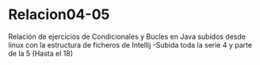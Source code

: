 # Relacion04-05
Relación de ejercicios de Condicionales y Bucles en Java
subidos desde linux con la estructura de ficheros de Intellij
-Subida toda la serie 4 y parte de la 5 (Hasta el 18)
